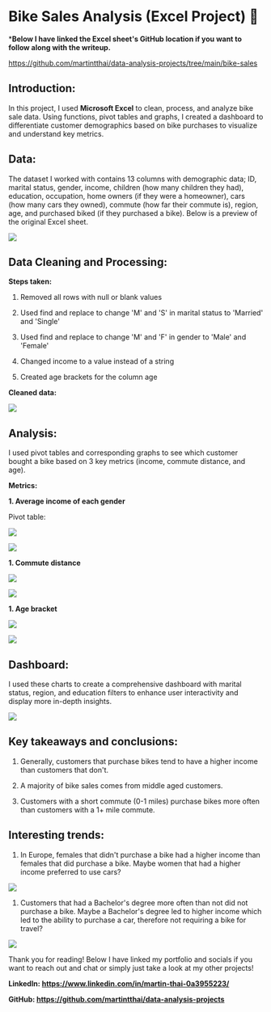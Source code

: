 # Bike Sales Analysis (Excel Project) 	:mountain_bicyclist:

***Below I have linked the Excel sheet's GitHub location if you want to follow along with the writeup.**

<https://github.com/martintthai/data-analysis-projects/tree/main/bike-sales>

## Introduction:

In this project, I used **Microsoft Excel** to clean, process, and analyze bike sale data. Using functions, pivot tables and graphs, I created a dashboard to differentiate customer demographics based on bike purchases to visualize and understand key metrics.

## Data:

The dataset I worked with contains 13 columns with demographic data; ID, marital status, gender, income, children (how many children they had), education, occupation, home owners (if they were a homeowner), cars (how many cars they owned), commute (how far their commute is), region, age, and purchased biked (if they purchased a bike). Below is a preview of the original Excel sheet.

![](https://lh7-us.googleusercontent.com/2WdNW1QSCax5oOMHxVMy5pOlWY61l3ujLEG-wxjJrW99i1EyningFcg6rd3oaG7stG6-x1owAWkM0bpFkaUvraJP3BBmRXm9Amc4Ba_EsF2a4C5H5bjowsGiPOSiODtYNgpyj__6vK3efSn6IqVqum0)

## Data Cleaning and Processing:

**Steps taken:**

1.  Removed all rows with null or blank values

2.  Used find and replace to change 'M' and 'S' in marital status to 'Married' and 'Single'

3.  Used find and replace to change 'M' and 'F' in gender to 'Male' and 'Female'

4.  Changed income to a value instead of a string

5.  Created age brackets for the column age

**Cleaned data:**

![](https://lh7-us.googleusercontent.com/Lk1IOGl-KtOS9DushzfwDsyOZAN40ijmK6zZoKQqKm_lMNzbpEIicJaaKsPYfXVemh7kyPa-tR9sxPjKOk7ssPqK2AkwNqwOq2-gGl6-_lLemHDI8CnI0s-8lQNOLtaBwn8JDF6ZNiNOiEQ_N530W2U)

## Analysis:

I used pivot tables and corresponding graphs to see which customer bought a bike based on 3 key metrics (income, commute distance, and age).

**Metrics:**

**1.  Average income of each gender**

Pivot table:

![](https://lh7-us.googleusercontent.com/LMkWZsZnlw6q7q0PUnY9jGg4f82Byu3QSlg3NtbugQbMhEz2Qpu0W6tmJtDI05DGrMU7sSL-LAYvAQEWODPnFwMHpxV76PZmjhgrjh-I4p5eP9_tPR8EKxcD9EzHEH6arNn-NM7sHQ7mkrQORECSRQ4)

![](https://lh7-us.googleusercontent.com/SX6Vi8yvup5wogWzfImNmXRkWw1S-BpFKiYSdk_4cAtEa7rXThHYGJzjMyBWYjOTwUVAAiGa__HRht7UsZbHE2aH867O5TJHoF6s2xJY3T76gaqupQVHNeIMryMWC8rKo-hhCZm3e1zdtXUatBYjI5g)

**1.  Commute distance**

![](https://lh7-us.googleusercontent.com/z_RwqiEVo8E5b8F--tHOPNLB91vGzCo0aNizCfiiVfp7IKeXayRS95SG3R-BIdMbzZdJi0QQn6YHkNsrHwW46YwSozFE_0E5ZQ0yMqKuKHNcZ-J1pgYcq9O-JtiyWM0-YmQrjTK2ILzrQkOw3rCqeR4)

![](https://lh7-us.googleusercontent.com/c9nm_8FxbUODbcTK_tNUQ_ayTwiVXvOUtVLDnVvgGVM-is1Z8MggwqznmmCt-jnH1fSsbip5RmqdpmkdvwL6i_DUbKgNGPWXz9btulVhAsfuv6kbOqiI2qhT4p78QQ3HXPhF4kYKE0D-mGrhoACBUNE)

**1.  Age bracket**

![](https://lh7-us.googleusercontent.com/hDMAdlxOUMMmeyIEyP4iLUP8IJYqGga8b89dSM-Yvo1FTX5S7_ejA9ONvsr1nk0rrLX5V0aixzuY_tH6Hy746OgvdccGSP7bs6LxPeB6gRcdLgiP61sTgehn26zAkttBerZrTFlAOMRg6u56ZzchF7U)

![](https://lh7-us.googleusercontent.com/ChRpiAa0yz7vn_MQYKkqtSRNnvaDhkWM49uQrMZLpytlfQd_f4Ht3fOWDXjKtnmhL_zJl3Vw-ke-NHMtIBo0vUFD6EJCmFlCHYH73hF1EZpUWO2arhLDEP1lQEd3ygvesRTgEwFfuSRVA5SQ7dKIK7E)

## Dashboard:

I used these charts to create a comprehensive dashboard with marital status, region, and education filters to enhance user interactivity and display more in-depth insights.

![](https://lh7-us.googleusercontent.com/D2woUXJstwhsu6c_AHhnJ2UnRFg_iF9jS1p7KTlqCGUi2313-dJj9Nj1V3JsJxrBmi1S_FsLSBZxc0r_sg_VBItsLlK3FENDU7pSMrKRi97tbHjWQ7eP5mGEjQxTDw0LosXyQsTdsUihA-gmU5MQNe8)

## Key takeaways and conclusions:

1.  Generally, customers that purchase bikes tend to have a higher income than customers that don't.

2.  A majority of bike sales comes from middle aged customers.

3.  Customers with a short commute (0-1 miles) purchase bikes more often than customers with a 1+ mile commute.

## Interesting trends:

1.  In Europe, females that didn't purchase a bike had a higher income than females that did purchase a bike. Maybe women that had a higher income preferred to use cars?

![](https://lh7-us.googleusercontent.com/AJcLzCBkYVBSIAngs8TbWGfPmafbDeeSUgeegPvmq25N__H90Kj8Pz91tmWO08oSC7fUc2ok_Oqe9i9t8FAOH2nUSZ3ubigdyWOC2nMZu0UDJHOsWGDjAr50Y1O6GovV299jvJWe51grZGRYjqTu_l0)

1.  Customers that had a Bachelor's degree more often than not did not purchase a bike. Maybe a Bachelor's degree led to higher income which led to the ability to purchase a car, therefore not requiring a bike for travel?

![](https://lh7-us.googleusercontent.com/Rrn5iL_cwsdiZEPDkLcUj3SRzVi5Ut7ataYu9xahiPSAwLQNLLls5E2HddoH6dZPTWqxGEAJh2f74_ZXIE7895TFCiWN7nNO4mMPaCfuixqYXJcR0cvF9k7uTYovm8_ZwDbwUdAxygePc3xy6R3uQHI)

Thank you for reading! Below I have linked my portfolio and socials if you want to reach out and chat or simply just take a look at my other projects!

**LinkedIn: <https://www.linkedin.com/in/martin-thai-0a3955223/>**

**GitHub: <https://github.com/martintthai/data-analysis-projects>**
